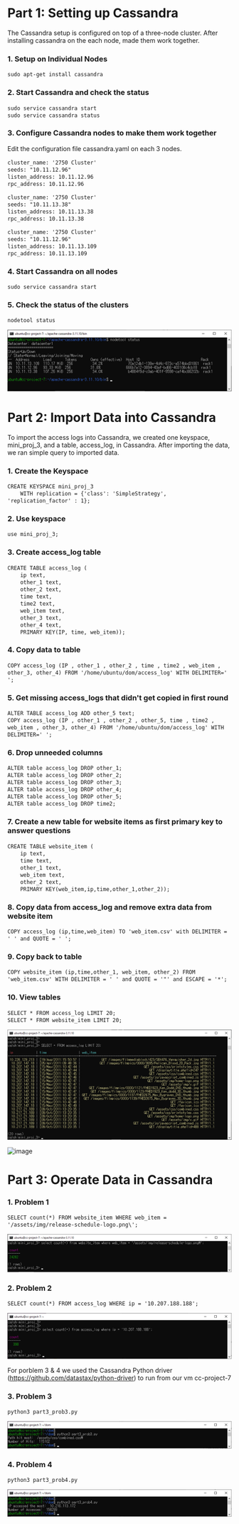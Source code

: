 # Part 1: Setting up Cassandra
The Cassandra setup is configured on top of a three-node cluster. After installing cassandra on the each node, made them work together.
### 1. Setup on Individual Nodes

```
sudo apt-get install cassandra
```
### 2. Start Cassandra and check the status
```
sudo service cassandra start
sudo service cassandra status
```
### 3. Configure Cassandra nodes to make them work together
Edit the configuration file cassandra.yaml on each 3 nodes.

```
cluster_name: '2750 Cluster'
seeds: "10.11.12.96"
listen_address: 10.11.12.96
rpc_address: 10.11.12.96
```
```
cluster_name: '2750 Cluster'
seeds: "10.11.13.38"
listen_address: 10.11.13.38
rpc_address: 10.11.13.38
```
```
cluster_name: '2750 Cluster'
seeds: "10.11.12.96"
listen_address: 10.11.13.109
rpc_address: 10.11.13.109
```
### 4. Start Cassandra on all nodes
```
sudo service cassandra start
```
### 5. Check the status of the clusters
```
nodetool status
```

![image](https://github.com/SBalexLEE/a/blob/main/Picture1.png)

# Part 2: Import Data into Cassandra


To import the access logs into Cassandra, we created one keyspace, mini_proj_3, and a table, access_log, in Cassandra. After importing the data, we ran simple query to imported data. 

### 1. Create the Keyspace
```
CREATE KEYSPACE mini_proj_3
    WITH replication = {'class': 'SimpleStrategy', 'replication_factor' : 1};
```

### 2. Use keyspace
```
use mini_proj_3;
```

### 3. Create access_log table

```
CREATE TABLE access_log (
	ip text,
	other_1 text,
	other_2 text,
	time text,
	time2 text,
	web_item text,
	other_3 text,
	other_4 text,	
	PRIMARY KEY(IP, time, web_item));
```

### 4. Copy data to table	
```
COPY access_log (IP , other_1 , other_2 , time , time2 , web_item , other_3, other_4) FROM '/home/ubuntu/dom/access_log' WITH DELIMITER=' ';
```

### 5. Get missing access_logs that didn't get copied in first round
```
ALTER TABLE access_log ADD other_5 text;
COPY access_log (IP , other_1 , other_2 , other_5, time , time2 , web_item , other_3, other_4) FROM '/home/ubuntu/dom/access_log' WITH DELIMITER=' ';	
```
### 6. Drop unneeded columns
```
ALTER table access_log DROP other_1;
ALTER table access_log DROP other_2;
ALTER table access_log DROP other_3;
ALTER table access_log DROP other_4;
ALTER table access_log DROP other_5;
ALTER table access_log DROP time2;
```
### 7. Create a new table for website items as first primary key to answer questions
```
CREATE TABLE website_item (
	ip text, 
	time text,
	other_1 text, 
	web_item text, 
	other_2 text, 
	PRIMARY KEY(web_item,ip,time,other_1,other_2));
```
### 8. Copy data from access_log and remove extra data from website item
```
COPY access_log (ip,time,web_item) TO 'web_item.csv' with DELIMITER = ' ' and QUOTE = ' ';
```
### 9. Copy back to table
```
COPY website_item (ip,time,other_1, web_item, other_2) FROM 'web_item.csv' WITH DELIMITER = ' ' and QUOTE = '"' and ESCAPE = '*';
```

### 10. View tables
```
SELECT * FROM access_log LIMIT 20;
SELECT * FROM website_item LIMIT 20;
```
![image](https://github.com/SBalexLEE/a/blob/main/Picture2.png)

![image](https://github.com/SBalexLEE/cloud_project3/blob/main/Picture7.png)

# Part 3: Operate Data in Cassandra 

### 1. Problem 1
```
SELECT count(*) FROM website_item WHERE web_item = '/assets/img/release-schedule-logo.png\';
```
![image](https://github.com/SBalexLEE/a/blob/main/Picture3.png)


### 2. Problem 2
```
SELECT count(*) FROM access_log WHERE ip = '10.207.188.188';
```
![image](https://github.com/SBalexLEE/a/blob/main/Picture4.png)

For porblem 3 & 4 we used the Cassandra Python driver (https://github.com/datastax/python-driver) to run from our vm cc-project-7 

### 3. Problem 3
```
python3 part3_prob3.py
```

![image](https://github.com/SBalexLEE/a/blob/main/Picture5.png)

### 4. Problem 4
```
python3 part3_prob4.py
```

![image](https://github.com/SBalexLEE/a/blob/main/Picture6.png)
